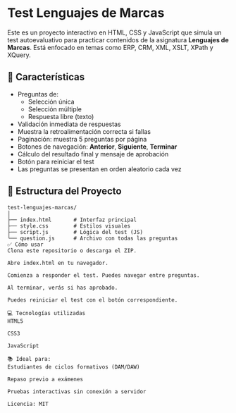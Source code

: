 # Test Lenguajes de Marcas

Este es un proyecto interactivo en HTML, CSS y JavaScript que simula un test autoevaluativo para practicar contenidos de la asignatura **Lenguajes de Marcas**. Está enfocado en temas como ERP, CRM, XML, XSLT, XPath y XQuery.

## 🎯 Características

- Preguntas de:
  - Selección única
  - Selección múltiple
  - Respuesta libre (texto)
- Validación inmediata de respuestas
- Muestra la retroalimentación correcta si fallas
- Paginación: muestra 5 preguntas por página
- Botones de navegación: **Anterior**, **Siguiente**, **Terminar**
- Cálculo del resultado final y mensaje de aprobación
- Botón para reiniciar el test
- Las preguntas se presentan en orden aleatorio cada vez

## 📁 Estructura del Proyecto

```text
test-lenguajes-marcas/
│
├── index.html       # Interfaz principal
├── style.css        # Estilos visuales
├── script.js        # Lógica del test (JS)
└── question.js      # Archivo con todas las preguntas
✅ Cómo usar
Clona este repositorio o descarga el ZIP.

Abre index.html en tu navegador.

Comienza a responder el test. Puedes navegar entre preguntas.

Al terminar, verás si has aprobado.

Puedes reiniciar el test con el botón correspondiente.

💻 Tecnologías utilizadas
HTML5

CSS3

JavaScript 

📚 Ideal para:
Estudiantes de ciclos formativos (DAM/DAW)

Repaso previo a exámenes

Pruebas interactivas sin conexión a servidor

Licencia: MIT
